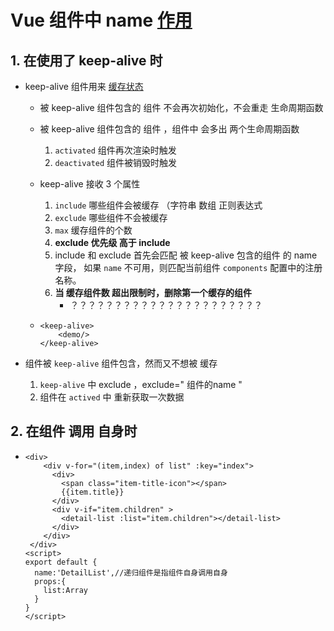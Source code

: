 # Vue  组件中 name [作用](https://www.jb51.net/article/140702.htm)

## 1. 在使用了  keep-alive 时

- keep-alive 组件用来 [缓存状态](https://juejin.cn/post/6844903918313406472#heading-0)

  - 被 keep-alive  组件包含的 组件 不会再次初始化，不会重走 生命周期函数

  - 被 keep-alive  组件包含的 组件 ，组件中 会多出 两个生命周期函数

    1. `activated`          组件再次渲染时触发
    2. `deactivated`        组件被销毁时触发

  - keep-alive 接收 3 个属性

    1. `include`       哪些组件会被缓存 （字符串   数组   正则表达式
    2. `exclude`       哪些组件不会被缓存
    3. `max`              缓存组件的个数
    4. **exclude    优先级  高于 include**
    5. include  和  exclude  首先会匹配 被 keep-alive 包含的组件 的  name  字段， 如果 `name` 不可用，则匹配当前组件 `components` 配置中的注册名称。 
    6. **当 缓存组件数 超出限制时，删除第一个缓存的组件**
       - ？？？？？？？？？？？？？？？？？？？？？？

  - ```vue
    <keep-alive>
    	<demo/>
    </keep-alive>
    ```

- 组件被   `keep-alive` 组件包含，然而又不想被 缓存

  1. `keep-alive`  中  exclude ，exclude=" 组件的name "
  2. 组件在  `actived`  中  重新获取一次数据

## 2. 在组件  调用 自身时

- ```vue
  <div>
      <div v-for="(item,index) of list" :key="index">
        <div>
          <span class="item-title-icon"></span>
          {{item.title}}
        </div>
        <div v-if="item.children" >
          <detail-list :list="item.children"></detail-list>
        </div>
      </div>
   </div>
  <script>
  export default {
    name:'DetailList',//递归组件是指组件自身调用自身
    props:{
      list:Array
    }
  }
  </script>
  ```

  